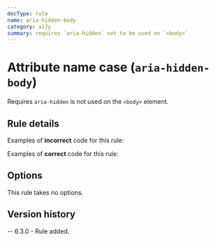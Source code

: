 ```yaml
---
docType: rule
name: aria-hidden-body
category: a17y
summary: requires `aria-hidden` not to be used on `<body>`
---
```


# Attribute name case (`aria-hidden-body`)

Requires `aria-hidden` is not used on the `<body>` element.

## Rule details

Examples of **incorrect** code for this rule:

<validate name="incorrect" rules="aria-hidden-body">
    <body aria-hidden="true"></body>
</validate>

Examples of **correct** code for this rule:

<validate name="correct" rules="aria-hidden-body">
    <body></body>
</validate>

## Options

This rule takes no options.

## Version history

-- 6.3.0 - Rule added.
